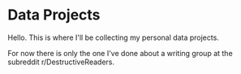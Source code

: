 # Data Projects

Hello. This is where I'll be collecting my personal data projects.

For now there is only the one I've done about a writing group at the subreddit r/DestructiveReaders.
